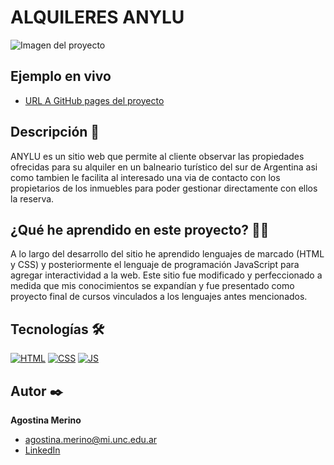# ALQUILERES ANYLU
![Imagen del proyecto](https://github.com/eduardofierropro/Portafolio-y-CV/blob/main/IMAGEN-DEL-PROYECTO.jpg?raw=true)

## Ejemplo en vivo
- [URL A GitHub pages del proyecto](https://agostinamerino.github.io/AlquileresANYLU/)

## Descripción 📑

ANYLU es un sitio web que permite al cliente observar las propiedades ofrecidas para su alquiler en un balneario turístico del sur de Argentina asi como tambien le facilita al interesado una via de contacto con los propietarios de los inmuebles para poder gestionar directamente con ellos la reserva.

## ¿Qué he aprendido en este proyecto? 🙇🏻 

A lo largo del desarrollo del sitio he aprendido lenguajes de marcado (HTML y CSS) y posteriormente el lenguaje de programación JavaScript para agregar interactividad a la web. Este sitio fue modificado y perfeccionado a medida que mis conocimientos se expandían y fue presentado como proyecto final de cursos vinculados a los lenguajes antes mencionados. 

## Tecnologías 🛠
<!-- Iconos sacados de: https://github.com/hendrasob/badges/blob/master/README.md y https://github.com/alexandresanlim/Badges4-README.md-Profile -->
[![HTML](https://img.shields.io/badge/HTML5-E34F26?style=for-the-badge&logo=html5&logoColor=white)](https://es.wikipedia.org/wiki/HTML5)
[![CSS](https://img.shields.io/badge/CSS3-1572B6?style=for-the-badge&logo=css3&logoColor=white)](https://es.wikipedia.org/wiki/CSS)
[![JS](https://img.shields.io/badge/JavaScript-F7DF1E?style=for-the-badge&logo=javascript&logoColor=black)](https://es.wikipedia.org/wiki/JavaScript)
## Autor ✒️
**Agostina Merino**

* [agostina.merino@mi.unc.edu.ar](agostina.merino@mi.unc.edu.ar)
* [LinkedIn](https://www.linkedin.com/in/agostinamerino/)
